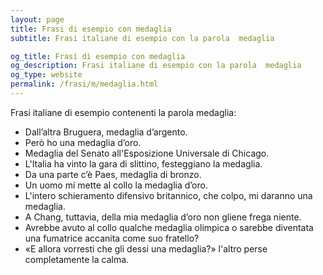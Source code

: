 ```yaml
---
layout: page
title: Frasi di esempio con medaglia 
subtitle: Frasi italiane di esempio con la parola  medaglia

og_title: Frasi di esempio con medaglia 
og_description: Frasi italiane di esempio con la parola  medaglia
og_type: website
permalink: /frasi/m/medaglia.html
---
```


Frasi italiane di esempio contenenti la parola medaglia:


- Dall’altra Bruguera, medaglia d’argento.
- Però ho una medaglia d’oro.
- Medaglia del Senato all'Esposizione Universale di Chicago.
- L'Italia ha vinto la gara di slittino, festeggiano la medaglia.
- Da una parte c’è Paes, medaglia di bronzo.
- Un uomo mi mette al collo la medaglia d’oro.
- L'intero schieramento difensivo britannico, che colpo, mi daranno una medaglia.
- A Chang, tuttavia, della mia medaglia d’oro non gliene frega niente.
- Avrebbe avuto al collo qualche medaglia olimpica o sarebbe diventata una fumatrice accanita come suo fratello?
- «E allora vorresti che gli dessi una medaglia?» l'altro perse completamente la calma.
